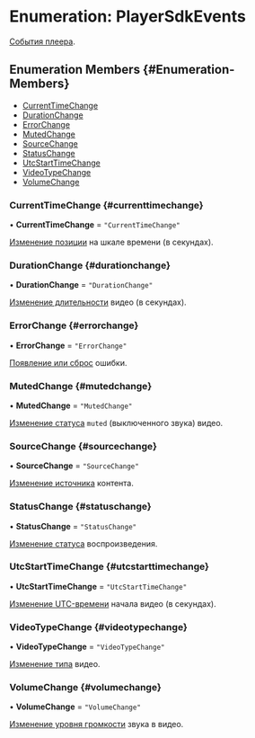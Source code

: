 # Enumeration: PlayerSdkEvents

[События плеера](../../../sdk/javascript/player-events.md).

## Enumeration Members {#Enumeration-Members}

- [CurrentTimeChange](#currenttimechange)
- [DurationChange](#durationchange)
- [ErrorChange](#errorchange)
- [MutedChange](#mutedchange)
- [SourceChange](#sourcechange)
- [StatusChange](#statuschange)
- [UtcStartTimeChange](#utcstarttimechange)
- [VideoTypeChange](#videotypechange)
- [VolumeChange](#volumechange)

### CurrentTimeChange {#currenttimechange}

• **CurrentTimeChange** = `"CurrentTimeChange"`

[Изменение позиции](../../../sdk/javascript/player-events.md#currenttimechange) на шкале времени (в секундах).

### DurationChange {#durationchange}

• **DurationChange** = `"DurationChange"`

[Изменение длительности](../../../sdk/javascript/player-events.md#durationchange) видео (в секундах).

### ErrorChange {#errorchange}

• **ErrorChange** = `"ErrorChange"`

[Появление или сброс](../../../sdk/javascript/player-events.md#errorchange) ошибки.

### MutedChange {#mutedchange}

• **MutedChange** = `"MutedChange"`

[Изменение статуса](../../../sdk/javascript/player-events.md#mutedchange) `muted` (выключенного звука) видео.

### SourceChange {#sourcechange}

• **SourceChange** = `"SourceChange"`

[Изменение источника](../../../sdk/javascript/player-events.md#sourcechange) контента.

### StatusChange {#statuschange}

• **StatusChange** = `"StatusChange"`

[Изменение статуса](../../../sdk/javascript/player-events.md#StatusChange) воспроизведения.

### UtcStartTimeChange {#utcstarttimechange}

• **UtcStartTimeChange** = `"UtcStartTimeChange"`

[Изменение UTC-времени](../../../sdk/javascript/player-events.md#utcstarttimechange) начала видео (в секундах).

### VideoTypeChange {#videotypechange}

• **VideoTypeChange** = `"VideoTypeChange"`

[Изменение типа](../../../sdk/javascript/player-events.md#videotypechange) видео.

### VolumeChange {#volumechange}

• **VolumeChange** = `"VolumeChange"`

[Изменение уровня громкости](../../../sdk/javascript/player-events.md#volumechange) звука в видео.